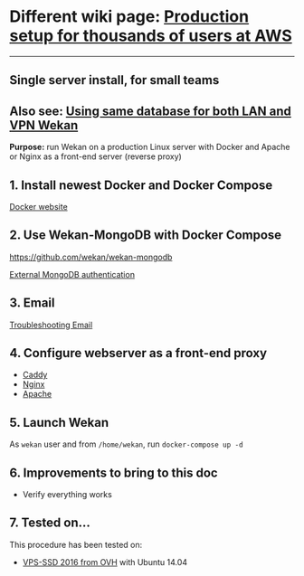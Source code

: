# Different wiki page: [Production setup for thousands of users at AWS](AWS)


***


## Single server install, for small teams

## Also see: [Using same database for both LAN and VPN Wekan](https://github.com/wekan/wekan-mongodb/blob/master/docker-compose.yml#L86-L100)

**Purpose:** run Wekan on a production Linux server with Docker and Apache or Nginx as a front-end server (reverse proxy)

## 1. Install newest Docker and Docker Compose

[Docker website](https://docker.com)

## 2. Use Wekan-MongoDB with Docker Compose

https://github.com/wekan/wekan-mongodb

[External MongoDB authentication](https://github.com/wekan/wekan/issues/1375)

## 3. Email

[Troubleshooting Email](Troubleshooting-Mail)

## 4. Configure webserver as a front-end proxy

* [Caddy](Caddy-Webserver-Config)
* [Nginx](Nginx-Webserver-Config)
* [Apache](Apache)

## 5. Launch Wekan

As `wekan` user and from `/home/wekan`, run `docker-compose up -d`

## 6. Improvements to bring to this doc

* Verify everything works


## 7. Tested on...

This procedure has been tested on:

* [VPS-SSD 2016 from OVH](https://www.ovh.com/fr/vps/vps-ssd.xml) with Ubuntu 14.04
